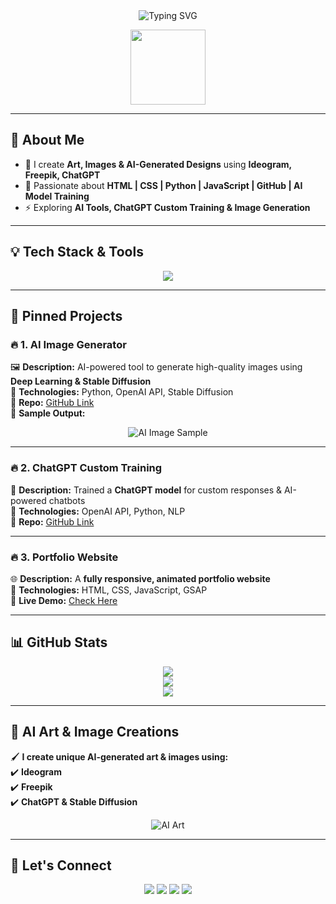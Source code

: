 <!-- Stylish Animated Banner -->
<div align="center">
  <img src="https://readme-typing-svg.demolab.com?font=Fira+Code&weight=600&size=32&pause=1000&color=E94F37&center=true&vCenter=true&width=1000&height=80&lines=Hey+there!+I'm+Ehasan+👋;Full-Stack+Developer+|+AI+Explorer+|+Creative+Designer" alt="Typing SVG">
</div>

<!-- Profile GIF -->
<p align="center">
  <img src="https://media.giphy.com/media/hvRJCLFzcasrR4ia7z/giphy.gif" width="120">
</p>

---

## 🚀 **About Me**
- 🎨 I create **Art, Images & AI-Generated Designs** using **Ideogram, Freepik, ChatGPT**  
- 🧠 Passionate about **HTML | CSS | Python | JavaScript | GitHub | AI Model Training**  
- ⚡ Exploring **AI Tools, ChatGPT Custom Training & Image Generation**  

---

## 💡 **Tech Stack & Tools**
<p align="center">
  <img src="https://skillicons.dev/icons?i=html,css,js,python,react,nodejs,github,git,figma,vscode" />
</p>

---

## 🚀 **Pinned Projects**
### 🔥 **1. AI Image Generator**
🖼️ **Description:** AI-powered tool to generate high-quality images using **Deep Learning & Stable Diffusion**  
📌 **Technologies:** Python, OpenAI API, Stable Diffusion  
🔗 **Repo:** [GitHub Link](https://github.com/Ehasan07/AI-Image-Generator)  
🎨 **Sample Output:**  
<p align="center">
  <img src="https://source.unsplash.com/random/600x300/?art,ai" alt="AI Image Sample">
</p>

---

### 🔥 **2. ChatGPT Custom Training**
🧠 **Description:** Trained a **ChatGPT model** for custom responses & AI-powered chatbots  
📌 **Technologies:** OpenAI API, Python, NLP  
🔗 **Repo:** [GitHub Link](https://github.com/Ehasan07/ChatGPT-Custom-Training)  

---

### 🔥 **3. Portfolio Website**
🌐 **Description:** A **fully responsive, animated portfolio website**  
📌 **Technologies:** HTML, CSS, JavaScript, GSAP  
🔗 **Live Demo:** [Check Here](https://your-portfolio-link.com)  

---

## 📊 **GitHub Stats**
<p align="center">
  <img src="https://github-readme-stats.vercel.app/api?username=Ehasan07&show_icons=true&theme=radical">
  <br>
  <img src="https://github-readme-streak-stats.herokuapp.com/?user=Ehasan07&theme=radical">
  <br>
  <img src="https://github-readme-stats.vercel.app/api/top-langs/?username=Ehasan07&layout=compact&theme=radical">
</p>

---

## 🎨 **AI Art & Image Creations**
🖌️ **I create unique AI-generated art & images using:**  
✔️ **Ideogram**  
✔️ **Freepik**  
✔️ **ChatGPT & Stable Diffusion**  

<p align="center">
  <img src="https://source.unsplash.com/random/600x300/?ai,art,design" alt="AI Art">
</p>

---

## 🔗 **Let's Connect**
<p align="center">
  <a href="https://twitter.com/your-twitter-handle"><img src="https://img.shields.io/badge/Twitter-1DA1F2?style=for-the-badge&logo=twitter&logoColor=white"></a>
  <a href="https://www.linkedin.com/in/your-linkedin-username/"><img src="https://img.shields.io/badge/LinkedIn-0077B5?style=for-the-badge&logo=linkedin&logoColor=white"></a>
  <a href="mailto:your-email@example.com"><img src="https://img.shields.io/badge/Email-D14836?style=for-the-badge&logo=gmail&logoColor=white"></a>
  <a href="https://your-portfolio-link.com"><img src="https://img.shields.io/badge/Portfolio-FF5722?style=for-the-badge&logo=web&logoColor=white"></a>
</p>
